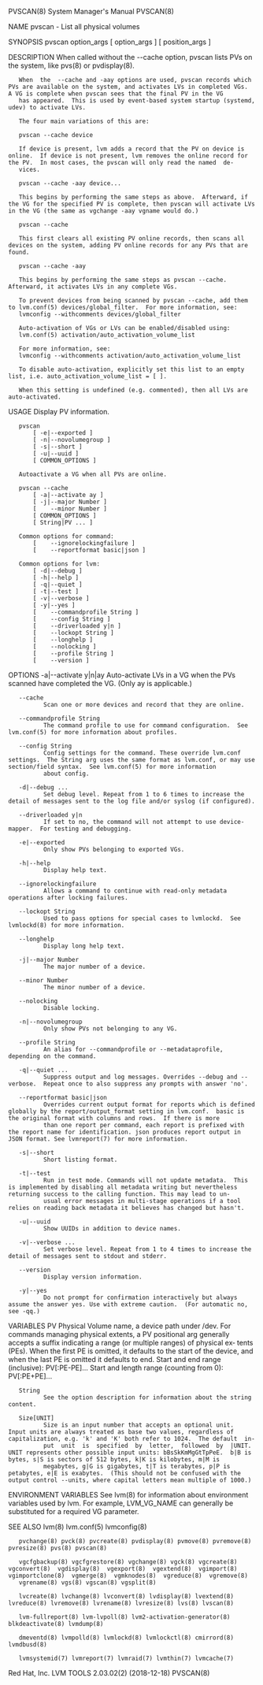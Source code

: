 PVSCAN(8)                                                                                  System Manager's Manual                                                                                  PVSCAN(8)

NAME
       pvscan - List all physical volumes

SYNOPSIS
       pvscan option_args
           [ option_args ]
           [ position_args ]

DESCRIPTION
       When called without the --cache option, pvscan lists PVs on the system, like pvs(8) or pvdisplay(8).

       When  the  --cache and -aay options are used, pvscan records which PVs are available on the system, and activates LVs in completed VGs.  A VG is complete when pvscan sees that the final PV in the VG
       has appeared.  This is used by event-based system startup (systemd, udev) to activate LVs.

       The four main variations of this are:

       pvscan --cache device

       If device is present, lvm adds a record that the PV on device is online.  If device is not present, lvm removes the online record for the PV.  In most cases, the pvscan will only read the named  de‐
       vices.

       pvscan --cache -aay device...

       This begins by performing the same steps as above.  Afterward, if the VG for the specified PV is complete, then pvscan will activate LVs in the VG (the same as vgchange -aay vgname would do.)

       pvscan --cache

       This first clears all existing PV online records, then scans all devices on the system, adding PV online records for any PVs that are found.

       pvscan --cache -aay

       This begins by performing the same steps as pvscan --cache.  Afterward, it activates LVs in any complete VGs.

       To prevent devices from being scanned by pvscan --cache, add them to lvm.conf(5) devices/global_filter.  For more information, see:
       lvmconfig --withcomments devices/global_filter

       Auto-activation of VGs or LVs can be enabled/disabled using:
       lvm.conf(5) activation/auto_activation_volume_list

       For more information, see:
       lvmconfig --withcomments activation/auto_activation_volume_list

       To disable auto-activation, explicitly set this list to an empty list, i.e. auto_activation_volume_list = [ ].

       When this setting is undefined (e.g. commented), then all LVs are auto-activated.

USAGE
       Display PV information.

       pvscan
           [ -e|--exported ]
           [ -n|--novolumegroup ]
           [ -s|--short ]
           [ -u|--uuid ]
           [ COMMON_OPTIONS ]

       Autoactivate a VG when all PVs are online.

       pvscan --cache
           [ -a|--activate ay ]
           [ -j|--major Number ]
           [    --minor Number ]
           [ COMMON_OPTIONS ]
           [ String|PV ... ]

       Common options for command:
           [    --ignorelockingfailure ]
           [    --reportformat basic|json ]

       Common options for lvm:
           [ -d|--debug ]
           [ -h|--help ]
           [ -q|--quiet ]
           [ -t|--test ]
           [ -v|--verbose ]
           [ -y|--yes ]
           [    --commandprofile String ]
           [    --config String ]
           [    --driverloaded y|n ]
           [    --lockopt String ]
           [    --longhelp ]
           [    --nolocking ]
           [    --profile String ]
           [    --version ]

OPTIONS
       -a|--activate y|n|ay
              Auto-activate LVs in a VG when the PVs scanned have completed the VG.  (Only ay is applicable.)

       --cache
              Scan one or more devices and record that they are online.

       --commandprofile String
              The command profile to use for command configuration.  See lvm.conf(5) for more information about profiles.

       --config String
              Config settings for the command. These override lvm.conf settings.  The String arg uses the same format as lvm.conf, or may use section/field syntax.  See lvm.conf(5) for more information
              about config.

       -d|--debug ...
              Set debug level. Repeat from 1 to 6 times to increase the detail of messages sent to the log file and/or syslog (if configured).

       --driverloaded y|n
              If set to no, the command will not attempt to use device-mapper.  For testing and debugging.

       -e|--exported
              Only show PVs belonging to exported VGs.

       -h|--help
              Display help text.

       --ignorelockingfailure
              Allows a command to continue with read-only metadata operations after locking failures.

       --lockopt String
              Used to pass options for special cases to lvmlockd.  See lvmlockd(8) for more information.

       --longhelp
              Display long help text.

       -j|--major Number
              The major number of a device.

       --minor Number
              The minor number of a device.

       --nolocking
              Disable locking.

       -n|--novolumegroup
              Only show PVs not belonging to any VG.

       --profile String
              An alias for --commandprofile or --metadataprofile, depending on the command.

       -q|--quiet ...
              Suppress output and log messages. Overrides --debug and --verbose.  Repeat once to also suppress any prompts with answer 'no'.

       --reportformat basic|json
              Overrides current output format for reports which is defined globally by the report/output_format setting in lvm.conf.  basic is the original format with columns and rows.  If there is more
              than one report per command, each report is prefixed with the report name for identification. json produces report output in JSON format. See lvmreport(7) for more information.

       -s|--short
              Short listing format.

       -t|--test
              Run in test mode. Commands will not update metadata.  This is implemented by disabling all metadata writing but nevertheless returning success to the calling function. This may lead to un‐
              usual error messages in multi-stage operations if a tool relies on reading back metadata it believes has changed but hasn't.

       -u|--uuid
              Show UUIDs in addition to device names.

       -v|--verbose ...
              Set verbose level. Repeat from 1 to 4 times to increase the detail of messages sent to stdout and stderr.

       --version
              Display version information.

       -y|--yes
              Do not prompt for confirmation interactively but always assume the answer yes. Use with extreme caution.  (For automatic no, see -qq.)

VARIABLES
       PV
              Physical Volume name, a device path under /dev.  For commands managing physical extents, a PV positional arg generally accepts a suffix indicating a range (or multiple ranges) of physical ex‐
              tents  (PEs).  When the first PE is omitted, it defaults to the start of the device, and when the last PE is omitted it defaults to end.  Start and end range (inclusive): PV[:PE-PE]...  Start
              and length range (counting from 0): PV[:PE+PE]...

       String
              See the option description for information about the string content.

       Size[UNIT]
              Size is an input number that accepts an optional unit.  Input units are always treated as base two values, regardless of capitalization, e.g. 'k' and 'K' both refer to 1024.  The default  in‐
              put  unit  is  specified  by  letter,  followed  by  |UNIT.  UNIT represents other possible input units: bBsSkKmMgGtTpPeE.  b|B is bytes, s|S is sectors of 512 bytes, k|K is kilobytes, m|M is
              megabytes, g|G is gigabytes, t|T is terabytes, p|P is petabytes, e|E is exabytes.  (This should not be confused with the output control --units, where capital letters mean multiple of 1000.)

ENVIRONMENT VARIABLES
       See lvm(8) for information about environment variables used by lvm.  For example, LVM_VG_NAME can generally be substituted for a required VG parameter.

SEE ALSO
       lvm(8) lvm.conf(5) lvmconfig(8)

       pvchange(8) pvck(8) pvcreate(8) pvdisplay(8) pvmove(8) pvremove(8) pvresize(8) pvs(8) pvscan(8)

       vgcfgbackup(8) vgcfgrestore(8) vgchange(8) vgck(8) vgcreate(8) vgconvert(8)  vgdisplay(8)  vgexport(8)  vgextend(8)  vgimport(8)  vgimportclone(8)  vgmerge(8)  vgmknodes(8)  vgreduce(8)  vgremove(8)
       vgrename(8) vgs(8) vgscan(8) vgsplit(8)

       lvcreate(8) lvchange(8) lvconvert(8) lvdisplay(8) lvextend(8) lvreduce(8) lvremove(8) lvrename(8) lvresize(8) lvs(8) lvscan(8)

       lvm-fullreport(8) lvm-lvpoll(8) lvm2-activation-generator(8) blkdeactivate(8) lvmdump(8)

       dmeventd(8) lvmpolld(8) lvmlockd(8) lvmlockctl(8) cmirrord(8) lvmdbusd(8)

       lvmsystemid(7) lvmreport(7) lvmraid(7) lvmthin(7) lvmcache(7)

Red Hat, Inc.                                                                         LVM TOOLS 2.03.02(2) (2018-12-18)                                                                             PVSCAN(8)
